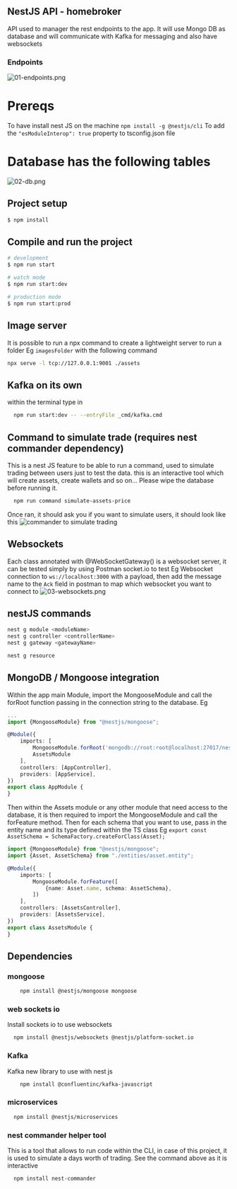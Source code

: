 ## NestJS API - homebroker
API used to manager the rest endpoints to the app. It will use Mongo DB as database and will communicate with Kafka for messaging and also have websockets
### Endpoints

![01-endpoints.png](images/01-endpoints.png)


# Prereqs
To have install nest JS on the machine `npm install -g @nestjs/cli`
To add the `"esModuleInterop": true` property to tsconfig.json file

# Database has the following tables
![02-db.png](images/02-db.png)

## Project setup

```bash
$ npm install
```

## Compile and run the project

```bash
# development
$ npm run start

# watch mode
$ npm run start:dev

# production mode
$ npm run start:prod
```

## Image server
It is possible to run a npx command to create a lightweight server to run a folder Eg `imagesFolder` with the following command
```bash
npx serve -l tcp://127.0.0.1:9001 ./assets
```

## Kafka on its own
within the terminal type in 
```bash
  npm run start:dev -- --entryFile _cmd/kafka.cmd
```

## Command to simulate trade (requires nest commander dependency)
This is a nest JS feature to be able to run a command, used to simulate trading between users just to test the data.
this is an interactive tool which will create assets, create wallets and so on... Please wipe the database before running it.
```bash
  npm run command simulate-assets-price   
```
Once ran, it should ask you if you want to simulate users, it should look like this
![commander to simulate trading](images/04-commander.png)

## Websockets
Each class annotated with @WebSocketGateway() is a websocket server, it can be tested simply by using Postman socket.io to test
Eg Websocket connection to `ws://localhost:3000` with a payload, then add the message name to the `Ack` field in postman to map which 
websocket you want to connect to
![03-websockets.png](images/03-websockets.png)

## nestJS commands
```bash
nest g module <moduleName>
nest g controller <controllerName>
nest g gateway <gatewayName>

nest g resource
```

## MongoDB / Mongoose integration
Within the app main Module, import the MongooseModule and call the forRoot function passing in the connection string to the database.
Eg 
```typescript
...
import {MongooseModule} from "@nestjs/mongoose";

@Module({
    imports: [
        MongooseModule.forRoot('mongodb://root:root@localhost:27017/nest?authSource=admin&directConnection=true'),
        AssetsModule
    ],
    controllers: [AppController],
    providers: [AppService],
})
export class AppModule {
}

```
Then within the Assets module or any other module that need access to the database, it is then required to import the MongooseModule and call the forFeature method.
Then for each schema that you want to use, pass in the entity name and its type defined within the TS class 
Eg `export const AssetSchema = SchemaFactory.createForClass(Asset);`
```typescript
import {MongooseModule} from "@nestjs/mongoose";
import {Asset, AssetSchema} from "./entities/asset.entity";

@Module({
    imports: [
        MongooseModule.forFeature([
            {name: Asset.name, schema: AssetSchema},
        ])
    ],
    controllers: [AssetsController],
    providers: [AssetsService],
})
export class AssetsModule {
}

```

## Dependencies
### mongoose
```bash
    npm install @nestjs/mongoose mongoose
```

### web sockets io
Install sockets io to use websockets
```bash
  npm install @nestjs/websockets @nestjs/platform-socket.io 
```

### Kafka
Kafka new library to use with nest js
```bash
    npm install @confluentinc/kafka-javascript
```

### microservices
```bash
  npm install @nestjs/microservices  
```

### nest commander helper tool
This is a tool that allows to run code within the CLI, in case of this project, it is used to simulate a days worth of trading.
See the command above as it is interactive
```bash
  npm install nest-commander
```

